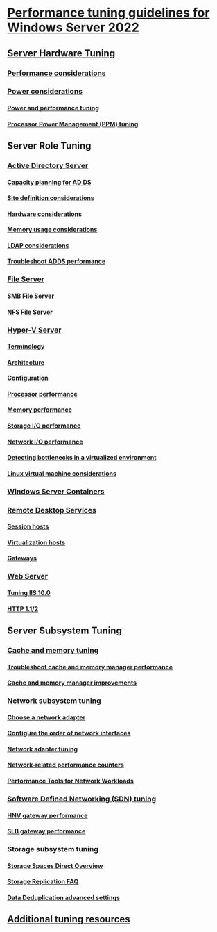 # [Performance tuning guidelines for Windows Server 2022](index.md)
## [Server Hardware Tuning](hardware/index.md)
### [Performance considerations](hardware/index.md)
### [Power considerations](hardware/power.md)
#### [Power and performance tuning](hardware/power/power-performance-tuning.md)
#### [Processor Power Management (PPM) tuning](hardware/power/processor-power-management-tuning.md)
## Server Role Tuning
### [Active Directory Server](role/active-directory-server/index.md)
#### [Capacity planning for AD DS](role/active-directory-server/capacity-planning-for-active-directory-domain-services.md)
#### [Site definition considerations](role/active-directory-server/site-definition-considerations.md)
#### [Hardware considerations](role/active-directory-server/hardware-considerations.md)
#### [Memory usage considerations](role/active-directory-server/memory-usage-considerations.md)
#### [LDAP considerations](role/active-directory-server/ldap-considerations.md)
#### [Troubleshoot ADDS performance](role/active-directory-server/troubleshoot.md)
### [File Server](role/file-server/index.md)
#### [SMB File Server](role/file-server/smb-file-server.md)
#### [NFS File Server](role/file-server/nfs-file-server.md)
### [Hyper-V Server](role/hyper-v-server/index.md)
#### [Terminology](role/hyper-v-server/terminology.md)
#### [Architecture](role/hyper-v-server/architecture.md)
#### [Configuration](role/hyper-v-server/configuration.md)
#### [Processor performance](role/hyper-v-server/processor-performance.md)
#### [Memory performance](role/hyper-v-server/memory-performance.md)
#### [Storage I/O performance](role/hyper-v-server/storage-io-performance.md)
#### [Network I/O performance](role/hyper-v-server/network-io-performance.md)
#### [Detecting bottlenecks in a virtualized environment](role/hyper-v-server/detecting-virtualized-environment-bottlenecks.md)
#### [Linux virtual machine considerations](role/hyper-v-server/linux-virtual-machine-considerations.md)
### [Windows Server Containers](role/windows-server-container/index.md)
### [Remote Desktop Services](role/remote-desktop/session-hosts.md)
#### [Session hosts](role/remote-desktop/session-hosts.md)
#### [Virtualization hosts](role/remote-desktop/virtualization-hosts.md)
#### [Gateways](role/remote-desktop/gateways.md)
### [Web Server](role/web-server/index.md)
#### [Tuning IIS 10.0](role/web-server/tuning-iis-10.md)
#### [HTTP 1.1/2](role/web-server/http-performance.md)
## Server Subsystem Tuning
### [Cache and memory tuning](subsystem/cache-memory-management/index.md)
#### [Troubleshoot cache and memory manager performance](subsystem/cache-memory-management/troubleshoot.md)
#### [Cache and memory manager improvements](subsystem/cache-memory-management/improvements-in-windows-server.md)
### [Network subsystem tuning](../../networking/technologies/network-subsystem/net-sub-performance-top.md)
#### [Choose a network adapter](../../networking/technologies/network-subsystem/net-sub-choose-nic.md)
#### [Configure the order of network interfaces](../../networking/technologies/network-subsystem/net-sub-interface-metric.md)
#### [Network adapter tuning](../../networking/technologies/network-subsystem/net-sub-performance-tuning-nics.md)
#### [Network-related performance counters](../../networking/technologies/network-subsystem/net-sub-performance-counters.md)
#### [Performance Tools for Network Workloads](../../networking/technologies/network-subsystem/net-sub-performance-tools.md)
### [Software Defined Networking (SDN) tuning](subsystem/software-defined-networking/index.md)
#### [HNV gateway performance](subsystem/software-defined-networking/hnv-gateway-performance.md)
#### [SLB gateway performance](subsystem/software-defined-networking/slb-gateway-performance.md)
### Storage subsystem tuning
#### [Storage Spaces Direct Overview](/azure-stack/hci/concepts/storage-spaces-direct-overview)
#### [Storage Replication FAQ](../../storage/storage-replica/storage-replica-frequently-asked-questions.yml)
#### [Data Deduplication advanced settings](../../storage/data-deduplication/advanced-settings.md)
## [Additional tuning resources](additional-resources.md)
